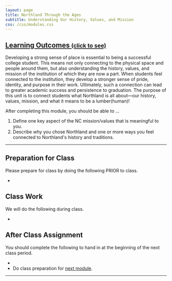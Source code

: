 ```yaml
---
layout: page
title: Northland Through the Ages
subtitle: Understanding Our History, Values, and Mission
css: /css/modules.css
---
```


<div class="panel-group-ILOs">
  <div class="panel panel-default">
    <div class="panel-heading">
      <h2 class="panel-title">
        <a data-toggle="collapse" href="#ILOs">Learning Outcomes <small>(click to see)</small></a>
      </h2>
    </div>
    <div id="ILOs" class="panel-collapse collapse">
      <div class="panel-body">
<p>Developing a strong sense of place is essential to being a successful college student. This means not only connecting to the physical space and people around them, but also understanding the history, values, and mission of the institution of which they are now a part. When students feel connected to the institution, they develop a stronger sense of pride, identity, and purpose in their work. Ultimately, such a connection can lead to greater academic success and persistence to graduation. The purpose of this unit is to connect students what Northland is all about—our history, values, mission, and what it means to be a lumber(human)!</p>

<p>After completing this module, you should be able to ...</p>

<ol>
  <li>Define one key aspect of the NC mission/values that is meaningful to you.</li>
  <li>Describe why you chose Northland and one or more ways you feel connected to Northland's history and traditions.</li>
</ol>
      </div>
    </div>
  </div>
</div>

----

## Preparation for Class

Please prepare for class by doing the following PRIOR to class.

* 

## Class Work

We will do the following during class.

* 

## After Class Assignment

You should complete the following to hand in at the beginning of the next class period.

* 
* Do class preparation for [next module](../Finances).

----
